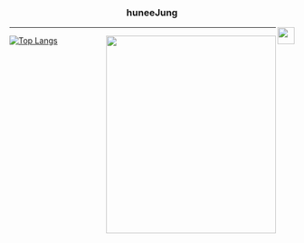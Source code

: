 <div align="center">
  
  ### huneeJung
  
  <img align="right" width="30" src="https://user-images.githubusercontent.com/75469131/213887734-1f8f0fb6-4395-4aa6-b828-3b44b96d8f0f.gif" />

---
</div>

[![Top Langs](https://github-readme-stats.vercel.app/api/top-langs/?username=huneeJung&layout=donut&theme=dark&card_width=300px)](https://github.com/huneeJung/github-readme-stats)
<a href="https://solved.ac/cjswovkdnj12"><img align="right" height = "350px" width="300px" src="http://mazassumnida.wtf/api/v2/generate_badge?boj=cjswovkdnj12&theme=dark"/></a>
